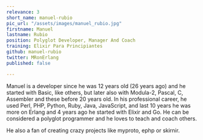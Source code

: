 ```yaml
---
relevance: 3
short_name: manuel-rubio
pic_url: "/assets/images/manuel_rubio.jpg"
firstname: Manuel
lastname: Rubio
position: Polyglot Developer, Manager And Coach
training: Elixir Para Principiantes
github: manuel-rubio
twitter: MRonErlang
published: false

---
```

Manuel is a developer since he was 12 years old (26 years ago) and he started with Basic, like others, but later also with Modula-2, Pascal, C, Assembler and these before 20 years old. In his professional career, he used Perl, PHP, Python, Ruby, Java, JavaScript, and last 10 years he was more on Erlang and 4 years ago he started with Elixir and Go. He can be considered a polyglot programmer and he loves to teach and coach others.

He also a fan of creating crazy projects like myproto, ephp or skirnir.